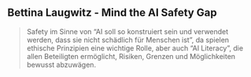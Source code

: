 ## Bettina Laugwitz - Mind the AI Safety Gap

> Safety im Sinne von “AI soll so konstruiert sein und verwendet werden, dass sie nicht schädlich für Menschen ist”, da spielen ethische Prinzipien eine wichtige Rolle, aber auch “AI Literacy”, die allen Beteiligten ermöglicht, Risiken, Grenzen und Möglichkeiten bewusst abzuwägen.